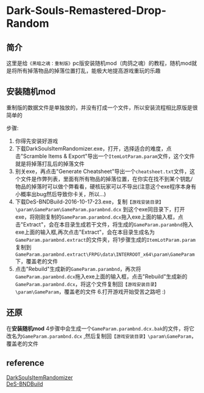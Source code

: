 # Dark-Souls-Remastered-Drop-Random

## 简介
这里是给`《黑暗之魂：重制版》`pc版安装随机mod（肉鸽之魂）的教程，随机mod就是将所有掉落物品的掉落位置打乱，能极大地提高游戏重玩的乐趣  


## 安装随机mod
重制版的数据文件是单独放的，并没有打成一个文件，所以安装流程相比原版是很简单的  

步骤:  
1. 你得先安装好游戏  
2. 下载DarkSoulsItemRandomizer.exe，打开，选择适合的难度，点击"Scramble Items & Export"导出一个`ItemLotParam.param`文件，这个文件就是将掉落打乱后的掉落文件
3. 别关exe，再点击"Generate Cheatsheet"导出一个`cheatsheet.txt`文件，这个文件是作弊列表，里面有所有物品的掉落位置，在你实在找不到某个钥匙/物品的掉落时可以做个弊看看，硬核玩家可以不导出(注意这个exe程序本身有小概率出bug然后导致你卡关，所以...)
4. 下载DeS-BNDBuild-2016-10-17-23.exe，复制`【游戏安装目录】\param\GameParam\GameParam.parambnd.dcx` 到这个exe同目录下，打开exe，将刚刚复制的`GameParam.parambnd.dcx`拖入exe上面的输入框，点击"Extract"，会在本目录生成若干文件，将生成的`GameParam.parambnd`拖入exe上面的输入框,再次点击"Extract"，会在本目录生成名为`GameParam.parambnd.extract`的文件夹，将1步骤生成的`ItemLotParam.param`复制到 `GameParam.parambnd.extract\FRPG\data\INTERROOT_x64\param\GameParam`下，覆盖老的文件
5. 点击"Rebuild"生成新的`GameParam.parambnd`，再次将`GameParam.parambnd.dcx`拖入exe上面的输入框，点击"Rebuild"生成新的`GameParam.parambnd.dcx`，将这个文件复制回`【游戏安装目录】\param\GameParam`，覆盖老的文件
6.打开游戏开始受苦之路吧 :)

## 还原
在**安装随机mod** 4步骤中会生成一个`GameParam.parambnd.dcx.bak`的文件，将它改名为`GameParam.parambnd.dcx` ,然后复制回`【游戏安装目录】\param\GameParam`，覆盖老的文件

## reference
[DarkSoulsItemRandomizer](https://github.com/HotPocketRemix/DarkSoulsItemRandomizer)  
[DeS-BNDBuild](https://github.com/Wulf2k/DeS-BNDBuild)
